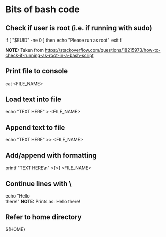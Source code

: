 # Bits of bash code

## Check if user is root (i.e. if running with sudo)
if [ "$EUID" -ne 0 ]
  then echo "Please run as root"
  exit
fi

**NOTE:** Taken from https://stackoverflow.com/questions/18215973/how-to-check-if-running-as-root-in-a-bash-script

## Print file to console
cat <FILE_NAME>

## Load text into file
echo "TEXT HERE" > <FILE_NAME>

## Append text to file
echo "TEXT HERE" >> <FILE_NAME>

## Add/append with formatting
printf "TEXT HERE\n" >[>] <FILE_NAME>

## Continue lines with \
echo "Hello\
there!"
**NOTE:** Prints as: Hello there!

## Refer to home directory
${HOME}